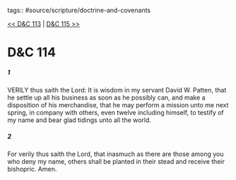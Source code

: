 tags:: #source/scripture/doctrine-and-covenants

[<< D&C 113](/doctrine-and-covenants/D&C_113.md) | [D&C 115 >>](/doctrine-and-covenants/D&C_115.md)

# D&C 114

##### 1

VERILY thus saith the Lord: It is wisdom in my servant David W. Patten, that he settle up all his business as soon as he possibly can, and make a disposition of his merchandise, that he may perform a mission unto me next spring, in company with others, even twelve including himself, to testify of my name and bear glad tidings unto all the world.

##### 2

For verily thus saith the Lord, that inasmuch as there are those among you who deny my name, others shall be planted in their stead and receive their bishopric. Amen.

